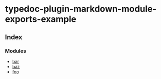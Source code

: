 # typedoc-plugin-markdown-module-exports-example

## Index

### Modules

- [bar](bar.md)
- [baz](baz.md)
- [foo](foo.md)
